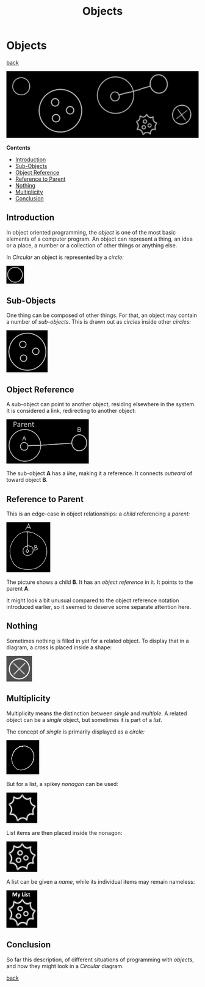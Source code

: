 ﻿---
title: "Objects"
image: "images/objects-page.png"
description: "In object oriented programming, the object is one of the most basic elements of a computer program. It can represent a thing, an idea or a place, a number or a collection of other things or anything else."
keywords:
  - objects
  - object reference
  - nothing
  - null
  - multiplicity
  - circles
  - circular
  - circular language
  - code visualization
  - visualization
  - visual programming
  - visual programming language
  - VPL
  - diagrammatic programming language
  - diagram notation
  - code map
  - object oriented programming
  - OO
  - OOP
  - programming
  - coding
  - computer programming
  - programming language
  - software engineering
  - software development
  - software design
  - software architecture
  - layered architecture
  - software
  - computers
---

Objects
=======

[back](../../)

<img src="images/objects-banner.png" width="700" />

__Contents__

- [Introduction](#introduction)
- [Sub-Objects](#sub-objects)
- [Object Reference](#object-reference)
- [Reference to Parent](#reference-to-parent)
- [Nothing](#nothing)
- [Multiplicity](#multiplicity)
- [Conclusion](#conclusion)

Introduction
------------

In object oriented programming, the *object* is one of the most basic elements of a computer program. An object can represent a thing, an idea or a place, a number or a collection of other things or anything else.

In *Circular* an object is represented by a *circle:*

![](images/Objects.001.png)

Sub-Objects
-----------

One thing can be composed of other things. For that, an object may contain a number of *sub-objects*. This is drawn out as *circles* inside other *circles:*

![](images/Objects.002.png)

Object Reference
----------------

A sub-object can point to another object, residing elsewhere in the system. It is considered a link, redirecting to another object:

![](images/Objects.003.png)

The sub-object __A__ has a *line*, making it a reference. It connects *outward* of toward object __B__.

Reference to Parent
-------------------

This is an edge-case in object relationships: a *child* referencing a *parent:*

![](images/reference-to-parent.png)

The picture shows a child __B__. It has an *object reference* in it. It points to the parent __A__.

It might look a bit unusual compared to the object reference notation introduced earlier, so it seemed to deserve some separate attention here.

Nothing
-------

Sometimes nothing is filled in yet for a related object. To display that in a diagram, a *cross* is placed inside a shape:

![](images/Objects.004.png)

Multiplicity
------------

Multiplicity means the distinction between *single* and *multiple*. A related object can be a *single* object, but sometimes it is part of a *list*.

The concept of *single* is primarily displayed as a *circle:*

![](images/Objects.005.png)

But for a list, a spikey *nonagon* can be used:

![](images/Objects.006.png)

List items are then placed inside the nonagon:

![](images/Objects.007.png)

A list can be given a *name*, while its individual items may remain nameless:

![](images/list-named-with-3-items.png)

Conclusion
----------

So far this description, of different situations of programming with *objects*, and how they might look in a *Circular* diagram.

[back](../../)